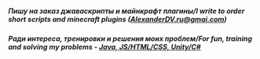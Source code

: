 ##### Пишу на заказ джаваскрипты и майнкрафт плагины/I write to order short scripts and minecraft plugins (AlexanderDV.ru@gmai.com)
##### Ради интереса, тренировки и решения моих проблем/For fun, training and solving my problems - [Java, JS/HTML/CSS, Unity/C#](https://github.com/AlexanderDV-ru)
<!--
**AlexanderDV-ru/AlexanderDV-ru** is a ✨ _special_ ✨ repository because its `README.md` (this file) appears on your GitHub profile.

Here are some ideas to get you started:

- 🔭 I’m currently working on ...
- 🌱 I’m currently learning ...
- 👯 I’m looking to collaborate on ...
- 🤔 I’m looking for help with ...
- 💬 Ask me about ...
- 📫 How to reach me: ...
- 😄 Pronouns: ...
- ⚡ Fun fact: ...
-->
